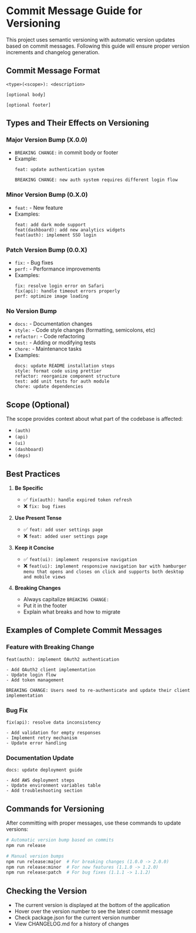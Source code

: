 # Commit Message Guide for Versioning

This project uses semantic versioning with automatic version updates based on commit messages. Following this guide will ensure proper version increments and changelog generation.

## Commit Message Format

```
<type>(<scope>): <description>

[optional body]

[optional footer]
```

## Types and Their Effects on Versioning

### Major Version Bump (X.0.0)
- `BREAKING CHANGE:` in commit body or footer
- Example:
  ```
  feat: update authentication system

  BREAKING CHANGE: new auth system requires different login flow
  ```

### Minor Version Bump (0.X.0)
- `feat:` - New feature
- Examples:
  ```
  feat: add dark mode support
  feat(dashboard): add new analytics widgets
  feat(auth): implement SSO login
  ```

### Patch Version Bump (0.0.X)
- `fix:` - Bug fixes
- `perf:` - Performance improvements
- Examples:
  ```
  fix: resolve login error on Safari
  fix(api): handle timeout errors properly
  perf: optimize image loading
  ```

### No Version Bump
- `docs:` - Documentation changes
- `style:` - Code style changes (formatting, semicolons, etc)
- `refactor:` - Code refactoring
- `test:` - Adding or modifying tests
- `chore:` - Maintenance tasks
- Examples:
  ```
  docs: update README installation steps
  style: format code using prettier
  refactor: reorganize component structure
  test: add unit tests for auth module
  chore: update dependencies
  ```

## Scope (Optional)

The scope provides context about what part of the codebase is affected:
- `(auth)`
- `(api)`
- `(ui)`
- `(dashboard)`
- `(deps)`

## Best Practices

1. **Be Specific**
   - ✅ `fix(auth): handle expired token refresh`
   - ❌ `fix: bug fixes`

2. **Use Present Tense**
   - ✅ `feat: add user settings page`
   - ❌ `feat: added user settings page`

3. **Keep it Concise**
   - ✅ `feat(ui): implement responsive navigation`
   - ❌ `feat(ui): implement responsive navigation bar with hamburger menu that opens and closes on click and supports both desktop and mobile views`

4. **Breaking Changes**
   - Always capitalize `BREAKING CHANGE:`
   - Put it in the footer
   - Explain what breaks and how to migrate

## Examples of Complete Commit Messages

### Feature with Breaking Change
```
feat(auth): implement OAuth2 authentication

- Add OAuth2 client implementation
- Update login flow
- Add token management

BREAKING CHANGE: Users need to re-authenticate and update their client implementation
```

### Bug Fix
```
fix(api): resolve data inconsistency

- Add validation for empty responses
- Implement retry mechanism
- Update error handling
```

### Documentation Update
```
docs: update deployment guide

- Add AWS deployment steps
- Update environment variables table
- Add troubleshooting section
```

## Commands for Versioning

After committing with proper messages, use these commands to update versions:

```bash
# Automatic version bump based on commits
npm run release

# Manual version bumps
npm run release:major  # For breaking changes (1.0.0 -> 2.0.0)
npm run release:minor  # For new features (1.1.0 -> 1.2.0)
npm run release:patch  # For bug fixes (1.1.1 -> 1.1.2)
```

## Checking the Version

- The current version is displayed at the bottom of the application
- Hover over the version number to see the latest commit message
- Check package.json for the current version number
- View CHANGELOG.md for a history of changes

